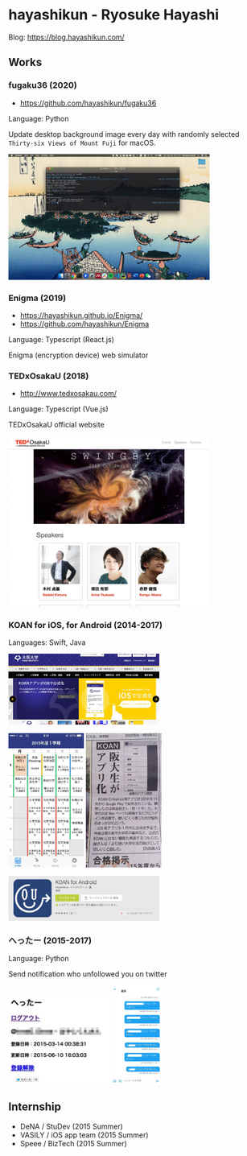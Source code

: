 # hayashikun - Ryosuke Hayashi

Blog: https://blog.hayashikun.com/

## Works

### fugaku36 (2020)
- https://github.com/hayashikun/fugaku36

Language: Python

Update desktop background image every day with randomly selected `Thirty-six Views of Mount Fuji` for macOS.

<img src="https://github.com/hayashikun/fugaku36/blob/master/mov.gif?raw=true" width=400px />


### Enigma (2019)
- https://hayashikun.github.io/Enigma/
- https://github.com/hayashikun/Enigma

Language: Typescript (React.js)

Enigma (encryption device) web simulator


### TEDxOsakaU (2018)
- http://www.tedxosakau.com/

Language: Typescript (Vue.js)

TEDxOsakaU official website

<img src="https://github.com/hayashikun/hayashikun/blob/master/resources/tedxosakau.png?raw=true" width=400px />


### KOAN for iOS, for Android (2014-2017)

Languages: Swift, Java

<img src="https://github.com/hayashikun/hayashikun/blob/master/resources/koan_2.jpg?raw=true" width=300px />
<p float="left">
  <img src="https://github.com/hayashikun/hayashikun/blob/master/resources/koan_1.jpg?raw=true" width=150px />
  <img src="https://github.com/hayashikun/hayashikun/blob/master/resources/koan_4.jpg?raw=true" width=150px />
</p>
<img src="https://github.com/hayashikun/hayashikun/blob/master/resources/koan_3.jpg?raw=true" width=300px />

### へったー (2015-2017)

Language: Python

Send notification who unfollowed you on twitter

<p float="left">
  <img src="https://github.com/hayashikun/hayashikun/blob/master/resources/hetta_1.jpg?raw=true" width=200px />
  <img src="https://github.com/hayashikun/hayashikun/blob/master/resources/hetta_2.jpg?raw=true" width=100px />
</p>


## Internship

- DeNA / StuDev (2015 Summer)
- VASILY / iOS app team (2015 Summer)
- Speee / BizTech (2015 Summer)
